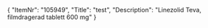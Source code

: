 {
  "ItemNr": "105949",
  "Title": "test",
  "Description": "Linezolid Teva, filmdragerad tablett 600 mg"
}